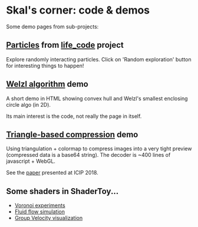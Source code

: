 # Skal's corner: code & demos

Some demo pages from sub-projects:

## [Particles](https://skal65535.github.io/particle_life/particle_life.html#91651088029) from [life_code](https://github.com/skal65535/life_code) project

   Explore randomly interacting particles. Click on 'Random exploration' button for interesting things to happen!


## [Welzl algorithm](https://skal65535.github.io/convex_hull/index.html) demo

   A short demo in HTML showing convex hull and Welzl's
   smallest enclosing circle algo (in 2D).

   Its main interest is the code, not really the page in itself.

## [Triangle-based compression](https://skal65535.github.io/triangle/index.html) demo

   Using triangulation + colormap to compress images into a very tight preview
   (compressed data is a base64 string). The decoder is ~400 lines of javascript + WebGL.

   See the [paper](http://arxiv.org/abs/1809.02257) presented at ICIP 2018.

## Some shaders in ShaderToy...

  * [Voronoi experiments](https://www.shadertoy.com/view/ftByDD)
  * [Fluid flow simulation](https://www.shadertoy.com/view/ft2czK)
  * [Group Velocity visualization](https://www.shadertoy.com/view/stcBDB)
